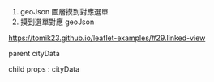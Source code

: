 1. geoJson 圖層摸到對應選單
2. 摸到選單對應 geoJson

https://tomik23.github.io/leaflet-examples/#29.linked-view

parent
cityData

child
props : cityData
